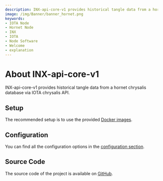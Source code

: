 ```yaml
---
description: INX-api-core-v1 provides historical tangle data from a hornet chrysalis database via IOTA chrysalis API.
image: /img/Banner/banner_hornet.png
keywords:
- IOTA Node
- Hornet Node
- INX
- IOTA
- Node Software
- Welcome
- explanation
---
```


# About INX-api-core-v1

INX-api-core-v1 provides historical tangle data from a hornet chrysalis database via IOTA chrysalis API.

## Setup

The recommended setup is to use the provided [Docker images](https://hub.docker.com/r/iotaledger/inx-api-core-v1).

## Configuration

You can find all the configuration options in the [configuration section](configuration.md).

## Source Code

The source code of the project is available on [GitHub](https://github.com/iotaledger/inx-api-core-v1).